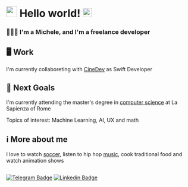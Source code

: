 # <img src="https://github.com/TheDudeThatCode/TheDudeThatCode/blob/master/Assets/Hi.gif" width="29px"> Hello world!&nbsp;<img src="https://github.com/TheDudeThatCode/TheDudeThatCode/blob/master/Assets/Earth.gif" width="24px">

### 🧑🏻‍💻 I'm a Michele, and I'm a freelance developer

## 🖥️ Work
I'm currently collaboreting with <a href="https://cine.dev/">CineDev</a> as Swift Developer

## 🌱 Next Goals

I'm currently attending the master's degree in <a href="https://corsidilaurea.uniroma1.it/en/corso/2021/29932/home">computer science</a> at La Sapienza of Rome

Topics of interest: Machine Learning, AI, UX and math

## ℹ️ More about me
I love to watch [soccer](https://imgresizer.eurosport.com/unsafe/1200x0/filters:format(jpeg):focal(1242x613:1244x611)/origin-imgresizer.eurosport.com/2020/11/17/2938313-60322228-2560-1440.jpg), listen to hip hop [music](https://spotify-top.com/user/11127589589), cook traditional food and watch animation shows

##  

[![Telegram Badge](https://img.shields.io/badge/-@MichaelPlug-0088CC?style=flat&logo=Telegram&logoColor=white)](https://t.me/MichaelPlug "Contact on Telegram")
[![Linkedin Badge](https://img.shields.io/badge/-Michele%20Spina-0072b1?style=flat&logo=Linkedin&logoColor=white)](https://www.linkedin.com/in/https://www.linkedin.com/in/michele-spina-81ba7a200/ "Connect on LinkedIn")
